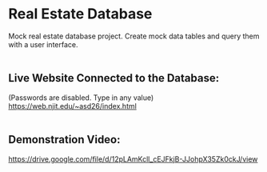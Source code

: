 # Real Estate Database
Mock real estate database project. Create mock data tables and query them with a user interface.<BR>
<BR>
## Live Website Connected to the Database:<BR>
(Passwords are disabled. Type in any value) <BR>
https://web.njit.edu/~asd26/index.html <BR>
<BR> 
## Demonstration Video:<BR>
https://drive.google.com/file/d/12pLAmKcll_cEJFkjB-JJohpX35Zk0ckJ/view 
